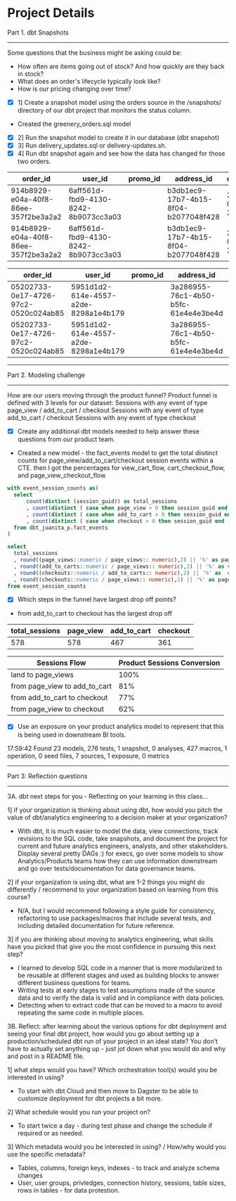 Project Details
==============

Part 1. dbt Snapshots

---------------

Some questions that the business might be asking could be:

* How often are items going out of stock? And how quickly are they back in stock?
* What does an order's lifecycle typically look like?
* How is our pricing changing over time?

- [x] 1] Create a snapshot model using the orders source in the /snapshots/ directory of our dbt project that monitors the status column. 
- Created the greenery_orders.sql model

- [x] 2] Run the snapshot model to create it in our database (dbt snapshot)
- [x] 3] Run delivery_updates.sql or delivery-updates.sh.
- [x] 4] Run dbt snapshot again and see how the data has changed for those two orders.

order_id	|	user_id	|	promo_id	|	address_id	|	created_at	|	order_cost	|	shipping_cost	|	order_total	|	tracking_id	|	shipping_service	|	estimated_delivery_at	|	delivered_at	|	status	|	dbt_scd_id	|	dbt_updated_at	|	dbt_valid_from	|	dbt_valid_to	|
|---		|---		|---		|---		|---		|---		|---		|---		|---		|---		|---		|---		|---		|---		|---		|---		|---	|
914b8929-e04a-40f8-86ee-357f2be3a2a2	|	6aff561d-fbd9-4130-8242-8b9073cc3a03	|		|	b3db1ec9-17b7-4b15-8f04-b2077048f428	|	2021-02-11 20:54:54	|	50	|	6.23	|	56.23	|		|		|		|		|	preparing	|	0e46e92c7aad05b2b34de0f104fee281	|	2022-06-28 14:37:29	|	2022-06-28 14:37:29	|	2022-06-28 14:50:37	|
914b8929-e04a-40f8-86ee-357f2be3a2a2	|	6aff561d-fbd9-4130-8242-8b9073cc3a03	|		|	b3db1ec9-17b7-4b15-8f04-b2077048f428	|	2021-02-11 20:54:54	|	50	|	6.23	|	56.23	|	a807fe66-d8b1-4d38-b409-558fed8bd75f	|	ups	|	2021-02-19 10:15:26	|		|	shipped	|	27f21daceaf12aad947494db2ab90e39	|	2022-06-28 14:50:37	|	2022-06-28 14:50:37	|		|
																																	
order_id	|	user_id	|	promo_id	|	address_id	|	created_at	|	order_cost	|	shipping_cost	|	order_total	|	tracking_id	|	shipping_service	|	estimated_delivery_at	|	delivered_at	|	status	|	dbt_scd_id	|	dbt_updated_at	|	dbt_valid_from	|	dbt_valid_to	|
|---		|---		|---		|---		|---		|---		|---		|---		|---		|---		|---		|---		|---		|---		|---		|---		|---	|
05202733-0e17-4726-97c2-0520c024ab85	|	5951d1d2-614e-4557-a2de-8298a1e4b179	|		|	3a286955-76c1-4b50-b5fc-61e4e4e3be4d	|	2021-02-11 05:29:28	|	441	|	9.71	|	450.71	|		|		|		|		|	preparing	|	501340d60612ba0012ceb36ef7278c79	|	2022-06-28 14:37:29	|	2022-06-28 14:37:29	|	2022-06-28 22:42:18	|
05202733-0e17-4726-97c2-0520c024ab85	|	5951d1d2-614e-4557-a2de-8298a1e4b179	|		|	3a286955-76c1-4b50-b5fc-61e4e4e3be4d	|	2021-02-11 05:29:28	|	441	|	9.71	|	450.71	|	8404ed05-0128-4aeb-8ed5-6e44908875c4	|	ups	|	2021-02-19 10:15:26	|		|	shipped	|	18540c777b639c1fbe5a478894a9de5b	|	2022-06-28 22:42:18	|	2022-06-28 22:42:18	|		|


---------------

Part 2. Modeling challenge

---------------

How are our users moving through the product funnel?
      Product funnel is defined with 3 levels for our dataset:
      Sessions with any event of type page_view / add_to_cart / checkout
      Sessions with any event of type add_to_cart / checkout
      Sessions with any event of type checkout
- [x] Create any additional dbt models needed to help answer these questions from our product team.

- Created a new model - the fact_events model 
   to get the total diistinct counts for page_view/add_to_cart/checkout session events within a CTE. 
   then I got the percentages for view_cart_flow, cart_checkout_flow, and page_view_checkout_flow 

```sql
with event_session_counts as(
  select
      count(distinct (session_guid)) as total_sessions 
      , count(distinct ( case when page_view > 0 then session_guid end )) as page_views 
      , count(distinct ( case when add_to_cart > 0 then session_guid end )) as add_to_carts
      , count(distinct ( case when checkout > 0 then session_guid end )) as checkouts
  from dbt_juanita_p.fact_events
)

select
  total_sessions 
  , round((page_views::numeric / page_views:: numeric),2) || '%' as page_view_flow
  , round((add_to_carts::numeric / page_views:: numeric),2) || '%' as view_cart_conversion  
  , round((checkouts::numeric / add_to_carts:: numeric),2) || '%' as  cart_checkout_conversion 
  , round((checkouts::numeric / page_views:: numeric),2) || '%' as page_view_checkout_conversion
from event_session_counts
```

 - [x] Which steps in the funnel have largest drop off points?
 - from add_to_cart to checkout has the largest drop off 


total_sessions	|	page_view	|	add_to_cart	|	checkout	|
|---		        |---		    |---		      |---	|
578	            |	578	      |	467	        |	361	|

| Sessions Flow                 |  Product Sessions Conversion |
|---		                        |---		    |
land to page_views              | 100%      | 
from page_view to add_to_cart   | 81%       |
from add_to_cart to checkout    | 77%       |
from page_view to checkout      | 62%       |
            


- [x] Use an exposure on your product analytics model to represent that this is being used in downstream BI tools. 

17:59:42  Found 23 models, 276 tests, 1 snapshot, 0 analyses, 427 macros, 1 operation, 0 seed files, 7 sources, 1 exposure, 0 metrics

---------------

Part 3: Reflection questions

---------------

3A. dbt next steps for you - Reflecting on your learning in this class...

1] if your organization is thinking about using dbt, how would you pitch the value of dbt/analytics engineering to a decision maker at your organization?

- With dbt, it is much easier to model the data, view connections, track revisions to the SQL code, take snapshots, and document the project for current and future analytics engineers, analysts, and other stakeholders. Display several pretty DAGs :) for execs, go over some models to show Analytics/Products teams how they can use information downstream and go over tests/documentation for data governance teams.


2] if your organization is using dbt, what are 1-2 things you might do differently / recommend to your organization based on learning from this course?

- N/A, but I would recommend following a style guide for consistency, refactoring to use packages/macros that include several tests, and including detailed documentation for future reference.

3] if you are thinking about moving to analytics engineering, what skills have you picked that give you the most confidence in pursuing this next step?

- I learned to develop SQL code in a manner that is more modularized to be reusable at different stages and used as building blocks to answer different business questions for teams.
- Writing tests at early stages to test assumptions made of the source data and to verify the data is valid and in compliance with data policies.
- Detecting when to extract code that can be moved to a macro to avoid repeating the same code in multiple places.

3B. Reflect: after learning about the various options for dbt deployment and seeing your final dbt project,
 how would you go about setting up a production/scheduled dbt run of your project in an ideal state? 
 You don’t have to actually set anything up - just jot down what you would do and why and post in a README file.

1] what steps would you have? Which orchestration tool(s) would you be interested in using? 

- To start with dbt Cloud and then move to Dagster to be able to customize deployment for dbt projects a bit more.

2] What schedule would you run your project on? 

- To start twice a day - during test phase and change the schedule if required or as needed.

3] Which metadata would you be interested in using? / How/why would you use the specific metadata? 

- Tables, columns, foreign keys, indexes  - to track and analyze schema changes
- User, user groups, privledges, connection history, sessions, table sizes, rows in tables - for data 
  protestion.